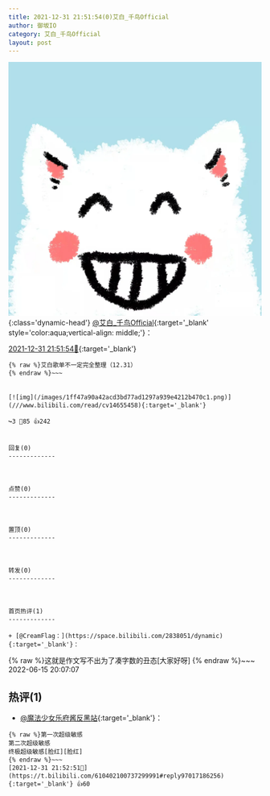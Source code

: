 ```yaml
---
title: 2021-12-31 21:51:54(0)艾白_千鸟Official
author: 御坂IO
category: 艾白_千鸟Official
layout: post
---
```


![img](/images/9ae8b9445fd0665cc014d9080156a45271be73c6.jpg){:class='dynamic-head'}
[@艾白_千鸟Official](https://space.bilibili.com/334537711/dynamic){:target='_blank' style='color:aqua;vertical-align: middle;'}：

[2021-12-31 21:51:54🔗](https://t.bilibili.com/610402100737299991){:target='_blank'}

~~~
{% raw %}艾白歌单不一定完全整理（12.31）
{% endraw %}~~~


[![img](/images/1ff47a90a42acd3bd77ad1297a939e4212b470c1.png)](///www.bilibili.com/read/cv14655458){:target='_blank'}

↪️3 💬85 👍242


回复(0)
-------------



点赞(0)
-------------



置顶(0)
-------------



转发(0)
-------------



首页热评(1)
-------------

+ [@CreamFlag：](https://space.bilibili.com/2838051/dynamic){:target='_blank'}：
~~~
{% raw %}这就是作文写不出为了凑字数的丑态[大家好呀]
{% endraw %}~~~
2022-06-15 20:07:07


热评(1)
-------------

+ [@魔法少女乐府酱反黑站](https://space.bilibili.com/295383428/dynamic){:target='_blank'}：
~~~
{% raw %}第一次超级敏感
第二次超级敏感
终极超级敏感[脸红][脸红]
{% endraw %}~~~
[2021-12-31 21:52:51🔗](https://t.bilibili.com/610402100737299991#reply97017186256){:target='_blank'} 👍60


